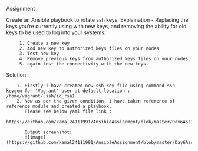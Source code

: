 Assignment

Create an Ansible playbook to rotate ssh keys. Explaination - Replacing the keys you’re currently using with new keys, and removing the ability for old keys to be used to log into your systems.

         1. Create a new key
         2. Add new key to authorized_keys files on your nodes
         3. Test new key
         4. Remove previous keys from authorized_keys files on your nodes.
         5. again test the connectivity with the new keys.

Solution :

        1. Firstly i have created new ssh key file using command ssh-keygen for 'Vagrant' user at default location : /home/vagrant/.ssh/id_rsa1
        2. Now as per the given condition, i have taken reference of reference module and created a playbook.
           Please see below yaml file link :
           https://github.com/kamal24111991/AnsibleAssignment/blob/master/Day6Assignment/sshkeysrotation.yml
           
           Output screenshot:
           ![image] (https://github.com/kamal24111991/AnsibleAssignment/blob/master/Day6Assignment/media/RotatingPlaybook.png)
           



